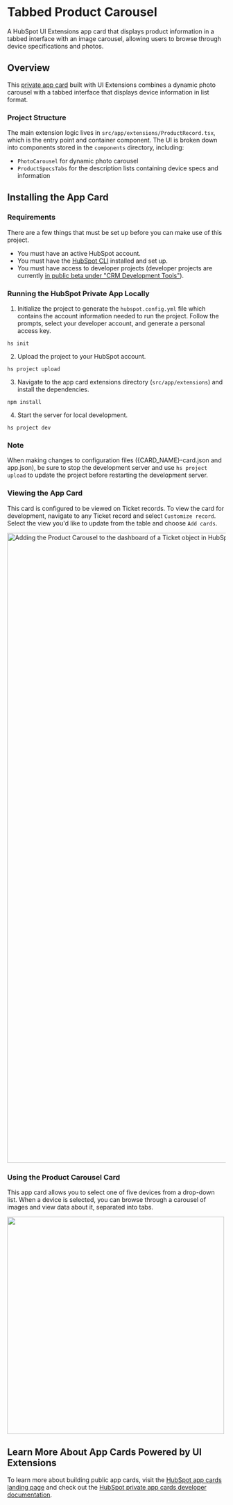 # Tabbed Product Carousel

A HubSpot UI Extensions app card that displays product information in a tabbed interface with an image carousel, allowing users to browse through device specifications and photos.

## Overview

This [private app card](https://developers.hubspot.com/docs/guides/crm/private-apps/creating-private-apps) built with UI Extensions combines a dynamic photo carousel with a tabbed interface that displays device information in list format.


### Project Structure

The main extension logic lives in `src/app/extensions/ProductRecord.tsx`, which is the entry point and container component. The UI is broken down into components stored in the `components` directory, including:

- `PhotoCarousel` for dynamic photo carousel
- `ProductSpecsTabs` for the description lists containing device specs and information

## Installing the App Card

### Requirements

There are a few things that must be set up before you can make use of this project.

* You must have an active HubSpot account.
* You must have the [HubSpot CLI](https://www.npmjs.com/package/@hubspot/cli) installed and set up.
* You must have access to developer projects (developer projects are currently [in public beta under "CRM Development Tools"](https://app.hubspot.com/l/whats-new/betas)).


### Running the HubSpot Private App Locally


1. Initialize the project to generate the `hubspot.config.yml` file which contains the account information needed to run the project. Follow the prompts, select your developer account, and generate a personal access key.
```
hs init
```

2. Upload the project to your HubSpot account.

```
hs project upload
```

3. Navigate to the app card extensions directory (`src/app/extensions`) and install the dependencies.

```
npm install
```

4. Start the server for local development.

```
hs project dev
```

### Note

When making changes to configuration files ({CARD\_NAME}-card.json and app.json), be sure to stop the development server and use `hs project upload` to update the project before restarting the development server.

### Viewing the App Card

This card is configured to be viewed on Ticket records. To view the card for development, navigate to any Ticket record and select `Customize record`. Select the view you'd like to update from the table and choose `Add cards`.

<img width="1450" alt="Adding the Product Carousel to the dashboard of a Ticket object in HubSpot's CRM" src="https://github.com/user-attachments/assets/6ae24141-f3c5-4795-8f9e-94f163f3e4ba" />


### Using the Product Carousel Card
This app card allows you to select one of five devices from a drop-down list. When a device is selected, you can browse through a carousel of images and view data about it, separated into tabs.

<img src="https://github.com/user-attachments/assets/d37ec805-b36f-456b-b828-b178c43ccc90" width="500"/>

## Learn More About App Cards Powered by UI Extensions

To learn more about building public app cards, visit the [HubSpot app cards landing page](https://developers.hubspot.com/build-app-cards) and check out the [HubSpot private app cards developer documentation](https://developers.hubspot.com/docs/guides/crm/private-apps/quickstart).
